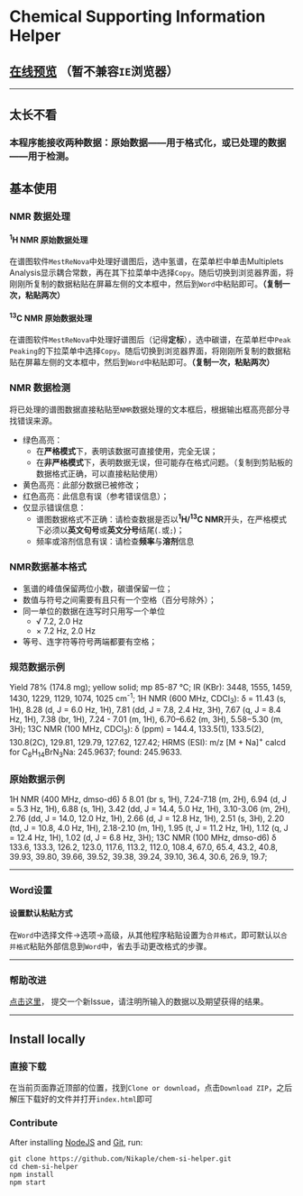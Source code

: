 # Chemical Supporting Information Helper

## [在线预览](https://nikaple.github.io/) （暂不兼容`IE`浏览器）

-------------------------------------------------------

## 太长不看

### 本程序能接收两种数据：原始数据——用于格式化，或已处理的数据——用于检测。

## 基本使用

### NMR 数据处理

#### <sup>1</sup>H NMR 原始数据处理

在谱图软件`MestReNova`中处理好谱图后，选中氢谱，在菜单栏中单击Multiplets Analysis显示耦合常数，再在其下拉菜单中选择`Copy`。随后切换到浏览器界面，将刚刚所复制的数据粘贴在屏幕左侧的文本框中，然后到`Word`中粘贴即可。**（复制一次，粘贴两次）**

#### <sup>13</sup>C NMR 原始数据处理

在谱图软件`MestReNova`中处理好谱图后（记得**定标**），选中碳谱，在菜单栏中`Peak Peaking`的下拉菜单中选择`Copy`。随后切换到浏览器界面，将刚刚所复制的数据粘贴在屏幕左侧的文本框中，然后到`Word`中粘贴即可。**（复制一次，粘贴两次）**

### NMR 数据检测

将已处理的谱图数据直接粘贴至`NMR`数据处理的文本框后，根据输出框高亮部分寻找错误来源。
 + 绿色高亮： 
    + 在**严格模式**下，表明该数据可直接使用，完全无误；
    + 在**非严格模式**下，表明数据无误，但可能存在格式问题。（复制到剪贴板的数据格式正确，可以直接粘贴使用）
 + 黄色高亮：此部分数据已被修改；
 + 红色高亮：此信息有误（参考错误信息）；
 + 仅显示错误信息：
   + 谱图数据格式不正确：请检查数据是否以<sup>**1**</sup>**H/**<sup>**13**</sup>**C NMR**开头，在严格模式下必须以**英文句号**或**英文分号**结尾(`.`或`;`)；
   + 频率或溶剂信息有误：请检查**频率**与**溶剂**信息

### NMR数据基本格式

  + 氢谱的峰值保留两位小数，碳谱保留一位；
  + 数值与符号之间需要有且只有一个空格（百分号除外）；
  + 同一单位的数据在连写时只用写一个单位
    + √ 7.2, 2.0 Hz
    + × 7.2 Hz, 2.0 Hz
  + 等号、连字符等符号两端都要有空格；

### 规范数据示例

  Yield 78% (174.8 mg); yellow solid; mp 85-87 °C; IR (KBr): 3448, 1555, 1459, 1430, 1229, 1129, 1074, 1025 cm<sup>-1</sup>; 1H NMR (600 MHz, CDCl<sub>3</sub>): δ = 11.43 (s, 1H), 8.28 (d, J = 6.0 Hz, 1H), 7.81 (dd, J = 7.8, 2.4 Hz, 3H), 7.67 (q, J = 8.4 Hz, 1H), 7.38 (br, 1H), 7.24 - 7.01 (m, 1H), 6.70–6.62 (m, 3H), 5.58−5.30 (m, 3H); 13C NMR (100 MHz, CDCl<sub>3</sub>): δ (ppm) = 144.4, 133.5(1), 133.5(2), 130.8(2C), 129.81, 129.79, 127.62, 127.42; HRMS (ESI): m/z [M + Na]<sup>+</sup> calcd for C<sub>8</sub>H<sub>14</sub>BrN<sub>3</sub>Na: 245.9637; found: 245.9633.

### 原始数据示例

  1H NMR (400 MHz, dmso-d6) δ 8.01 (br s, 1H), 7.24-7.18 (m, 2H), 6.94 (d, J = 5.3 Hz, 1H), 6.88 (s, 1H), 3.42 (dd, J = 14.4, 5.0 Hz, 1H), 3.10-3.06 (m, 2H), 2.76 (dd, J = 14.0, 12.0 Hz, 1H), 2.66 (d, J = 12.8 Hz, 1H), 2.51 (s, 3H), 2.20 (td, J = 10.8, 4.0 Hz, 1H), 2.18-2.10 (m, 1H), 1.95 (t, J = 11.2 Hz, 1H), 1.12 (q, J = 12.4 Hz, 1H), 1.02 (d, J = 6.8 Hz, 3H); 13C NMR (100 MHz, dmso-d6) δ 133.6, 133.3, 126.2, 123.0, 117.6, 113.2, 112.0, 108.4, 67.0, 65.4, 43.2, 40.8, 39.93, 39.80, 39.66, 39.52, 39.38, 39.24, 39.10, 36.4, 30.6, 26.9, 19.7;

-------------------------------------------------------

### Word设置

#### 设置默认粘贴方式

在`Word`中选择文件→选项→高级，从其他程序粘贴设置为`合并格式`，即可默认以`合并格式`粘贴外部信息到`Word`中，省去手动更改格式的步骤。

-------------------------------------------------------

### 帮助改进

[点击这里](https://github.com/Nikaple/chem-si-helper/issues)， 提交一个新Issue，请注明所输入的数据以及期望获得的结果。

-------------------------------------------------------

## Install locally

### 直接下载

在当前页面靠近顶部的位置，找到```Clone or download```，点击```Download ZIP```，之后解压下载好的文件并打开```index.html```即可

### Contribute

After installing [NodeJS](https://nodejs.org) and [Git](https://git-scm.com/), run:
```
git clone https://github.com/Nikaple/chem-si-helper.git
cd chem-si-helper
npm install
npm start
```